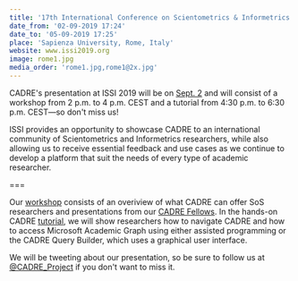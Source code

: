 ```yaml
---
title: '17th International Conference on Scientometrics & Informetrics  (ISSI2019)'
date_from: '02-09-2019 17:24'
date_to: '05-09-2019 17:25'
place: 'Sapienza University, Rome, Italy'
website: www.issi2019.org
image: rome1.jpg
media_order: 'rome1.jpg,rome1@2x.jpg'
---
```


CADRE's presentation at ISSI 2019 will be on [Sept. 2](https://docs.wixstatic.com/ugd/aa54ce_bcc5f1cb4cc44885985b462e7605333f.pdf) and will consist of a  workshop from 2 p.m. to 4 p.m. CEST and a tutorial from 4:30 p.m. to 6:30 p.m. CEST&mdash;so don't miss us! 

ISSI provides an opportunity to showcase CADRE to an international community of Scientometrics and Informetrics researchers, while also allowing us to receive essential feedback and use cases as we continue to develop a platform that suit the needs of every type of academic researcher. 

===

Our [workshop](https://docs.wixstatic.com/ugd/aa54ce_f0b1bbe0afde45af82a134f280fe03b1.pdf) consists of an overiview of what CADRE can offer SoS researchers and presentations from our [CADRE Fellows](https://cadre.iu.edu/website/grav/news-and-events/news/meet-cadres-first-class-of-fellows). In the hands-on CADRE [tutorial](https://docs.wixstatic.com/ugd/aa54ce_dcb1f81d0a6f440bae592eab840754e3.pdf), we will show researchers how to navigate CADRE and how to access Microsoft Academic Graph using either assisted programming or the CADRE Query Builder, which uses a graphical user interface.

We will be tweeting about our presentation, so be sure to follow us at [@CADRE_Project](https://twitter.com/CADRE_Project) if you don't want to miss it.
